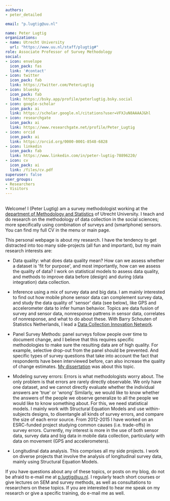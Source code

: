 ```yaml
---
authors:
- peter_detailed

email: "p.lugtig@uu.nl"

name: Peter Lugtig
organizations:
- name: Utrecht University
  url: "https://www.uu.nl/staff/plugtig#"
role: Associate Professor of Survey Methodology
social:
- icon: envelope
  icon_pack: fas
  link: '#contact'
- icon: twitter
  icon_pack: fab
  link: https://twitter.com/PeterLugtig
- icon: bluesky
  icon_pack: fab
  link: https://bsky.app/profile/peterlugtig.bsky.social
- icon: google-scholar
  icon_pack: ai
  link: https://scholar.google.nl/citations?user=VFXJuN8AAAAJ&hl
- icon: researchgate
  icon_pack: ai
  link: https://www.researchgate.net/profile/Peter_Lugtig
- icon: orcid
  icon_pack: ai
  link: https://orcid.org/0000-0001-8548-6828
- icon: linkedin
  icon_pack: fab
  link: https://www.linkedin.com/in/peter-lugtig-78896220/
- icon: cv
  icon_pack: ai
  link: /files/cv.pdf
superuser: false
user_groups:
- Researchers
- Visitors
---
```



\
Welcome! I (Peter Lugtig) am a survey methodologist working at the [department of Methodology and Statistics](https://www.uu.nl/en/organisation/methodology-and-statistics) of Utrecht University. I teach and do research on the methodology of data collection in the social sciences; more specifically using  combination of surveys and (smartphone) sensors. You can find my full CV in the menu or main page.

This personal webpage is about my research. I have the tendency to get distracted into too many side-projects (all fun and important), but my main research interests are:

* Data quality: what does data quality mean? How can we assess whether a dataset is 'fit for purpose', and most importantly, how can we assess the quality of data? I work on statistical models to assess data quality, and methods to improve data before (design) and during (data integration) data collection.

* Inference using a mix of survey data and big data. I am mainly interested to find out how mobile phone sensor data can complement survey data, and study the data quality of 'sensor' data (see below), like GPS and accelerometer data to infer human behavior. Topics are data fusion of survey and sensor data, nonresponse pattrens in sensor data, correlates of nonresponse, and what to do about these. With Barry Schouten of Statistics Netherlands, I lead a [Data Collection Innovation Network](https://win.sites.uu.nl/).

* Panel Survey Methods: panel surveys follow people over time to document change, and I believe that this requires specific methodologies to make sure the resulting data are of high quality. For example, selective drop-out from the panel should be prevented. And specific types of survey questions that take into account the fact that respondents have been interviewed before, can also increase the quality of change estimates. [My dissertation](https://www.google.com/url?sa=t&rct=j&q=&esrc=s&source=web&cd=2&cad=rja&uact=8&ved=2ahUKEwitsMjYxJfnAhVJblAKHYE7C1UQFjABegQIAxAB&url=https%3A%2F%2Fdspace.library.uu.nl%2Fbitstream%2Fhandle%2F1874%2F221962%2Flugtig.pdf%3Fsequence%3D2&usg=AOvVaw2MQtkcF4gW-AMyFT9alUVe) was about this topic.

* Modeling survey errors: Errors is what methodologists worry about. The only problem is that errors are rarely directly observable. We only have one dataset, and we cannot directly evaluate whether the individual answers are 'true' or 'wrong'  Similarly, we would like to know whether the answers of the people we observe generalize to all the people we would like to know something about. For this, we need statistical models. I mainly work with Structural Equation Models and use within-subjects designs, to disentangle all kinds of survey errors, and compare the size of each error source.  From 2012-2015 I  have worked on an ESRC-funded project studying common causes (i.e. trade-offs) in survey errors. Currently, my interest is more in the use of both sensor data, survey data and big data in mobile data collection, particularly with data on movement (GPS and accelerometers).

* Longitudinal data analysis. This comprises all my side projects. I work on diverse projects that involve the analysis of longitudinal survey data, mainly using Structural Equation Models.

If you have questions about any of these topics, or posts on my blog, do not be afraid to e-mail me at <p.lugtig@uu.nl>. I regularly teach short courses or give lectures on SEM and survey methods, as well as consultations to researchers on these topics. If you are interested to hear me speak on my research or give a specific training, do e-mail me as well.
